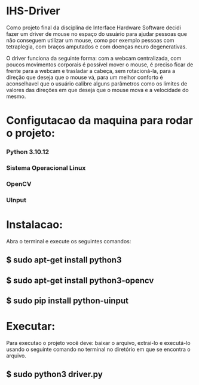 # IHS-Driver
Como projeto final da disciplina de Interface Hardware Software decidi fazer um driver de mouse no espaço do usuário para ajudar pessoas que não conseguem utilizar um mouse, como por exemplo pessoas com tetraplegia, com braços amputados e com doenças neuro degenerativas.

O driver funciona da seguinte forma: com a webcam centralizada, com poucos movimentos corporais é possível mover o mouse, é preciso ficar de frente para a webcam e trasladar a cabeça, sem rotacioná-la, para a direção que deseja que o mouse vá, para um melhor conforto é aconselhavel que o usuário calibre alguns parâmetros como os limites de valores das direções em que deseja que o mouse mova e a velocidade  do mesmo.

# Configutacao da maquina para rodar o projeto:

### Python 3.10.12 
### Sistema Operacional Linux
### OpenCV
### UInput

# Instalacao:

Abra o terminal e execute os seguintes comandos:

## $ sudo apt-get install python3

## $ sudo apt-get install python3-opencv

## $ sudo pip install python-uinput

# Executar:

Para executao o projeto você deve: baixar o arquivo, extraí-lo e executá-lo usando o seguinte comando no terminal no diretório em que se encontra o arquivo.

## $ sudo python3 driver.py
